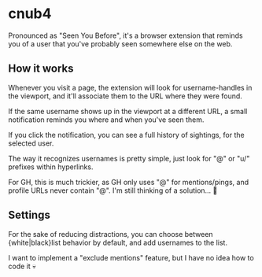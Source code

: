# cnub4
Pronounced as "Seen You Before", it's a browser extension that reminds you of a user that you've probably seen somewhere else on the web.

## How it works
Whenever you visit a page, the extension will look for username-handles in the viewport, and it'll associate them to the URL where they were found.

If the same username shows up in the viewport at a different URL, a small notification reminds you where and when you've seen them.

If you click the notification, you can see a full history of sightings, for the selected user.

The way it recognizes usernames is pretty simple, just look for "@" or "u/" prefixes within hyperlinks.

For GH, this is much trickier, as GH only uses "@" for mentions/pings, and profile URLs never contain "@". I'm still thinking of a solution... 🤔

## Settings
For the sake of reducing distractions, you can choose between {white|black}list behavior by default, and add usernames to the list.

I want to implement a "exclude mentions" feature, but I have no idea how to code it 💀
